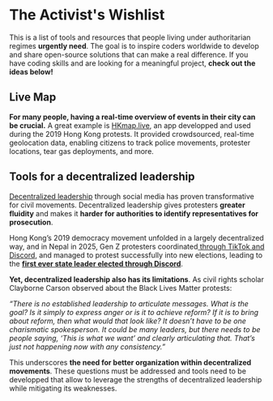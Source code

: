 # The Activist's Wishlist
This is a list of tools and resources that people living under authoritarian regimes **urgently need**. The goal is to inspire coders worldwide to develop and share open-source solutions that can make a real difference.
If you have coding skills and are looking for a meaningful project, **check out the ideas below!**

## Live Map
**For many people, having a real-time overview of events in their city can be crucial.** A great example is [HKmap.live](https://en.wikipedia.org/wiki/HKmap.live), an app developped and used during the 2019 Hong Kong protests. It provided crowdsourced, real-time geolocation data, enabling citizens to track police movements, protester locations, tear gas deployments, and more.

## Tools for a decentralized leadership
[Decentralized leadership](https://en.wikipedia.org/wiki/Decentralised) through social media has proven transformative for civil movements. Decentralized leadership gives protesters **greater fluidity** and makes it **harder for authorities to identify representatives for prosecution**.

Hong Kong’s 2019 democracy movement unfolded in a largely decentralized way, and in Nepal in 2025, Gen Z protesters coordinated[ through TikTok and Discord](https://www.reuters.com/world/asia-pacific/young-activists-who-toppled-nepals-government-now-picking-new-leaders-2025-09-14/), and managed to protest successfully into new elections, leading to the [**first ever state leader elected through Discord**](https://www.independent.co.uk/asia/south-asia/nepal-sushila-karki-new-prime-minister-discord-protests-b2826473.html).

**Yet, decentralized leadership also has its limitations**. As civil rights scholar Clayborne Carson observed about the Black Lives Matter protests: 

_“There is no established leadership to articulate messages. What is the goal? Is it simply to express anger or is it to achieve reform? If it is to bring about reform, then what would that look like? It doesn’t have to be one charismatic spokesperson. It could be many leaders, but there needs to be people saying, ‘This is what we want’ and clearly articulating that. That’s just not happening now with any consistency.”_

This underscores **the need for better organization within decentralized movements**. These questions must be addressed and tools need to be developped that allow to leverage the strengths of decentralized leadership while mitigating its weaknesses.
